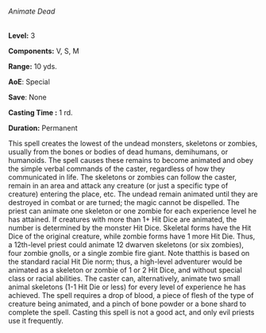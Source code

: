 ###### Animate Dead

**Level:** 3

**Components:** V, S, M

**Range:** 10 yds.

**AoE**: Special

**Save**: None

**Casting Time :** 1 rd.

**Duration:** Permanent

This spell creates the lowest of the undead monsters, skeletons or zombies, usually from the bones or bodies of dead humans, demihumans, or humanoids. The spell causes these remains to become animated and obey the simple verbal commands of the caster, regardless of how they communicated in life. The skeletons or zombies can follow the caster, remain in an area and attack any creature (or just a specific type of creature) entering the place, etc. The undead remain animated until they are destroyed in combat or are turned; the magic cannot be dispelled. The priest can animate one skeleton or one zombie for each experience level he has attained. If creatures with more than 1+ Hit Dice are animated, the number is determined by the monster Hit Dice. Skeletal forms have the Hit Dice of the original creature, while zombie forms have 1 more Hit Die. Thus, a 12th-level priest could animate 12 dwarven skeletons (or six zombies), four zombie gnolls, or a single zombie fire giant. Note thatthis is based on the standard racial Hit Die norm; thus, a high-level adventurer would be animated as a skeleton or zombie of 1 or 2 Hit Dice, and without special class or racial abilities. The caster can, alternatively, animate two small animal skeletons (1-1 Hit Die or less) for every level of experience he has achieved. The spell requires a drop of blood, a piece of flesh of the type of creature being animated, and a pinch of bone powder or a bone shard to complete the spell. Casting this spell is not a good act, and only evil priests use it frequently.